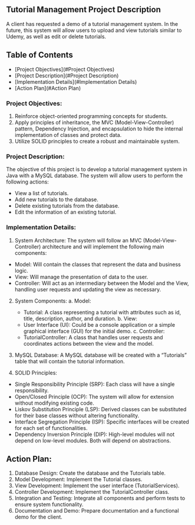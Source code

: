 ## Tutorial Management Project Description

A client has requested a demo of a tutorial management system. In the future, this system will allow users to upload and view tutorials similar to Udemy, as well as edit or delete tutorials.

## Table of Contents

- [Project Objectives](#Project Objectives)
- [Project Description](#Project Description)
- [Implementation Details](#Implementation Details)
- [Action Plan](#Action Plan)


### Project Objectives:

1. Reinforce object-oriented programming concepts for students.
2. Apply principles of inheritance, the MVC (Model-View-Controller) pattern, Dependency Injection, and encapsulation to hide the internal implementation of classes and protect data.
3. Utilize SOLID principles to create a robust and maintainable system.

### Project Description:
The objective of this project is to develop a tutorial management system in Java with a MySQL database. The system will allow users to perform the following actions:

- View a list of tutorials.
- Add new tutorials to the database.
- Delete existing tutorials from the database.
- Edit the information of an existing tutorial.

### Implementation Details:

1. System Architecture:
The system will follow an MVC (Model-View-Controller) architecture and will implement the following main components:

- Model: Will contain the classes that represent the data and business logic.
- View: Will manage the presentation of data to the user.
- Controller: Will act as an intermediary between the Model and the View, handling user requests and updating the view as necessary.

2. System Components:
   a. Model:
   - Tutorial: A class representing a tutorial with attributes such as id, title, description, author, and duration.
   b. View:
   - User Interface (UI): Could be a console application or a simple graphical interface (GUI) for the initial demo.
   c. Controller:
   - TutorialController: A class that handles user requests and coordinates actions between the view and the model.

3. MySQL Database:
A MySQL database will be created with a “Tutorials” table that will contain the tutorial information.

4. SOLID Principles:

 - Single Responsibility Principle (SRP): Each class will have a single responsibility.
 - Open/Closed Principle (OCP): The system will allow for extension without modifying existing code.
 - Liskov Substitution Principle (LSP): Derived classes can be substituted for their base classes without altering functionality.
 - Interface Segregation Principle (ISP): Specific interfaces will be created for each set of functionalities.
 - Dependency Inversion Principle (DIP): High-level modules will not depend on low-level modules. Both will depend on abstractions.

## Action Plan:

1. Database Design: Create the database and the Tutorials table.
2. Model Development: Implement the Tutorial classes.
3. View Development: Implement the user interface (TutorialServices).
4. Controller Development: Implement the TutorialController class.
5. Integration and Testing: Integrate all components and perform tests to ensure system functionality.
6. Documentation and Demo: Prepare documentation and a functional demo for the client.